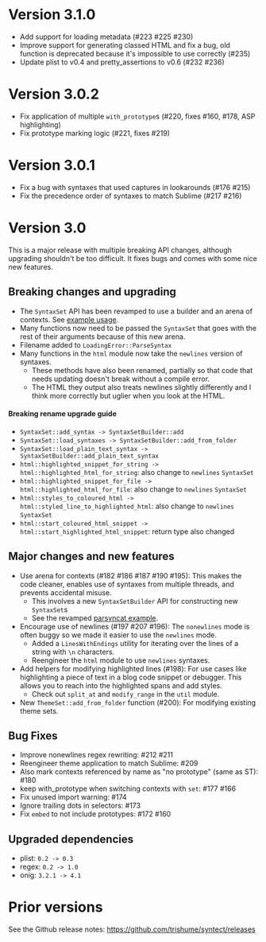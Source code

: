 # Version 3.1.0

- Add support for loading metadata (#223 #225 #230)
- Improve support for generating classed HTML and fix a bug, old function is deprecated because it's impossible to use correctly (#235)
- Update plist to v0.4 and pretty_assertions to v0.6 (#232 #236)

# Version 3.0.2

- Fix application of multiple `with_prototype`s (#220, fixes #160, #178, ASP highlighting)
- Fix prototype marking logic (#221, fixes #219)

# Version 3.0.1

- Fix a bug with syntaxes that used captures in lookarounds (#176 #215)
- Fix the precedence order of syntaxes to match Sublime (#217 #216)

# Version 3.0

This is a major release with multiple breaking API changes, although upgrading shouldn't be too difficult. It fixes bugs and comes with some nice new features.

## Breaking changes and upgrading

- The `SyntaxSet` API has been revamped to use a builder and an arena of contexts. See [example usage](https://github.com/trishume/syntect/blob/51208d35a6d98c07468fbe044d5c6f37eb129205/examples/gendata.rs#L25-L28).
- Many functions now need to be passed the `SyntaxSet` that goes with the rest of their arguments because of this new arena.
- Filename added to `LoadingError::ParseSyntax`
- Many functions in the `html` module now take the `newlines` version of syntaxes.
  - These methods have also been renamed, partially so that code that needs updating doesn't break without a compile error.
  - The HTML they output also treats newlines slightly differently and I think more correctly but uglier when you look at the HTML.

#### Breaking rename upgrade guide

- `SyntaxSet::add_syntax -> SyntaxSetBuilder::add`
- `SyntaxSet::load_syntaxes -> SyntaxSetBuilder::add_from_folder`
- `SyntaxSet::load_plain_text_syntax -> SyntaxSetBuilder::add_plain_text_syntax`
- `html::highlighted_snippet_for_string -> html::highlighted_html_for_string`: also change to `newlines` `SyntaxSet`
- `html::highlighted_snippet_for_file -> html::highlighted_html_for_file`: also change to `newlines` `SyntaxSet`
- `html::styles_to_coloured_html -> html::styled_line_to_highlighted_html`: also change to `newlines` `SyntaxSet`
- `html::start_coloured_html_snippet -> html::start_highlighted_html_snippet`: return type also changed

## Major changes and new features

- Use arena for contexts (#182 #186 #187 #190 #195): This makes the code cleaner, enables use of syntaxes from multiple threads, and prevents accidental misuse.
  - This involves a new `SyntaxSetBuilder` API for constructing new `SyntaxSet`s
  - See the revamped [parsyncat example](https://github.com/trishume/syntect/blob/51208d35a6d98c07468fbe044d5c6f37eb129205/examples/parsyncat.rs).
- Encourage use of newlines (#197 #207 #196): The `nonewlines` mode is often buggy so we made it easier to use the `newlines` mode.
  - Added a `LinesWithEndings` utility for iterating over the lines of a string with `\n` characters.
  - Reengineer the `html` module to use `newlines` syntaxes.
- Add helpers for modifying highlighted lines (#198): For use cases like highlighting a piece of text in a blog code snippet or debugger. This allows you to reach into the highlighted spans and add styles.
  - Check out `split_at` and `modify_range` in the `util` module.
- New `ThemeSet::add_from_folder` function (#200): For modifying existing theme sets.

## Bug Fixes

- Improve nonewlines regex rewriting: #212 #211
- Reengineer theme application to match Sublime: #209
- Also mark contexts referenced by name as "no prototype" (same as ST): #180
- keep with_prototype when switching contexts with `set`: #177 #166
- Fix unused import warning: #174
- Ignore trailing dots in selectors: #173
- Fix `embed` to not include prototypes: #172 #160

## Upgraded dependencies

- plist: `0.2 -> 0.3`
- regex: `0.2 -> 1.0`
- onig: `3.2.1 -> 4.1`

# Prior versions

See the Github release notes: <https://github.com/trishume/syntect/releases>
